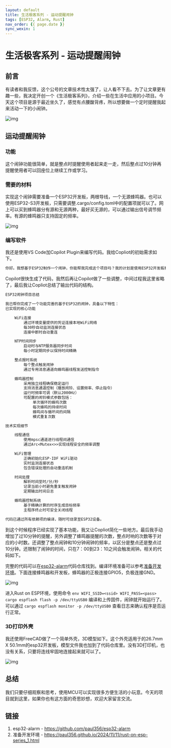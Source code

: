 ```yaml
---
layout: default
title: 生活极客系列 - 运动提醒闹钟
tags: [ESP32, Alarm, Rust]
nav_order: {{ page.date }}
sync_wexin: 1
---
```



# 生活极客系列 - 运动提醒闹钟


## 前言

有读者和我反馈，这个公号的文章技术性太强了，让人看不下去。为了让文章更有趣一些，我决定开创一个《生活极客系列》，介绍一些在生活中应用的小项目。今天这个项目是源于最近坐久了，感觉有点腰酸背疼，所以想要做一个定时提醒我起来活动一下的小闹钟。

![img](/images/esp32-alarm-outlook.jpg)


## 运动提醒闹钟


### 功能

这个闹钟功能很简单，就是整点时提醒使用者起来走一走，然后整点过10分钟再提醒使用者可以回座位上继续工作或学习。


### 需要的材料

实现这个闹钟需要准备一个ESP32开发板，两根导线，一个无源蜂鸣器。也可以使用ESP32-S3开发板，只需要调整.cargo/config.toml中的配置项就可以了。网上可以买到蜂鸣器分有源和无源两种，最好买无源的，可以通过输出信号调节频率。有源的蜂鸣器只支持固定的频率。

![img](/images/esp32-alarm-materials.jpg)


### 编写软件

我还是使用VS Code加Copilot Plugin来编写代码。我给Copliot的初始需求如下。

```txt
你好。我想基于ESP32制作一个闹钟，你能帮我完成这个项目吗？我的计划是使用ESP32开发板和蜂鸣器。ESP32开发板会连接到本地WiFi网络，其SSID和密码通过宏定义传入，即env!("WIFI_SSID")和env!("WIFI_PASS")。这个系统会每小时通过NTP协议同步一次时间，并在每个整点触发蜂鸣器提醒用户。请生成合适的代码并尝试编译，我稍后会提供具体的编译步骤。
```

Copilot很快生成了代码，我然后再让Copilot做了一些调整，中间过程我这里省略了，最后我让Copliot总结了输出代码的结构。

```txt
ESP32闹钟项目总结

我已帮你完成了一个功能完善的基于ESP32的闹钟，具备以下特性：
已实现的核心功能

    ​​WiFi连接​​
        通过环境变量提供的凭证连接本地WiFi网络
        每30秒自动监测连接状态
        连接中断时自动重连

    ​​NTP时间同步​​
        启动时与NTP服务器同步时间
        每小时定期同步以保持时间精确

    ​​整点报时系统​​
        每个整点触发闹钟
        通过专用消息通道向蜂鸣器线程发送控制指令

    ​​蜂鸣器控制​​
        采用独立线程确保稳定运行
        支持消息通道控制（播放闹铃、设置频率、停止指令）
        运行时频率可调（默认2000Hz）
        可配置的闹铃模式参数包括：
            单次循环的蜂鸣次数
            每次蜂鸣的持续时间
            蜂鸣间与循环间的间隔
            模式重复次数

技术实现细节

    ​​线程通信​​
        使用mpsc通道进行线程间通信
        通过Arc<Mutex<>>实现线程安全的频率调整

    ​​WiFi管理​​
        正确初始化ESP-IDF WiFi驱动
        实时监测连接状态
        包含错误处理的自动重连机制

    ​​时间处理​​
        解析时间至时/分/秒
        记录当前小时避免重复触发闹钟
        定期输出时间日志

    ​​蜂鸣器控制系统​​
        基于精确计算的时序生成目标频率
        主程序终止时可安全关闭线程

代码已通过所有依赖项的编译，随时可烧录至ESP32设备。
```

到这个时候程序已经实现了基本功能，我又让Copliot简化一些地方。最后我手动增加了过10分钟的提醒，另外调整了蜂鸣器提醒的次数，整点时响的次数等于对应的小时数。还调整了整点闹钟和10分钟闹钟的频率，以区分是整点还是整点过10分钟。还限制了闹钟的时间，只在7：00到23：10之间会触发闹钟。相关的代码如下。

完整的代码可以在[esp32-alarm](https://github.com/paul356/esp32-alarm)代码仓库找到。编译环境准备可以参考[准备开发环境](https://paul356.github.io/2024/11/11/rust-on-esp-series_1.html)。下面连接蜂鸣器和开发板，蜂鸣器的正极连接GPIO5，负极连接GND。

![img](/images/esp32-alarm-wiring.jpg)

进入Rust on ESP环境，使用命令 `env WIFI_SSID=<ssid> WIFI_PASS=<pass> cargo espflash flash -p /dev/ttyUSB0` 编译和上传固件，闹钟就开始运行了。可以通过 `cargo espflash monitor -p /dev/ttyUSB0` 查看日志来确认程序是否运行正常。


### 3D打印外壳

我还使用FreeCAD做了一个简单外壳，3D模型如下。这个外壳适用于的26.7mm X 50.1mm的esp32开发板，模型文件我也加到了代码仓库里。没有3D打印机，也没有关系，只要将连线牢固地连接起来就可以了。

![img](/images/esp32-alarm-3d-box.jpg)


## 总结

我们只要仔细观察和思考，使用MCU可以实现很多方便生活的小玩意。今天的项目就到这里，如果你也有这方面的奇思妙想，欢迎大家留言交流。


## 链接

1.  esp32-alarm - <https://github.com/paul356/esp32-alarm>
2.  准备开发环境 - <https://paul356.github.io/2024/11/11/rust-on-esp-series_1.html>
